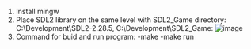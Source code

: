 1. Install mingw
2. Place SDL2 library on the same level with SDL2_Game directory: C:\Development\SDL2-2.28.5, C:\Development\SDL2_Game:
![image](https://github.com/krogacki/SDL2_Game/assets/4892584/9871b9ac-a3ca-44d4-a187-dfb00ec3241c)
3. Command for buid and run program:
   -make
   -make run
